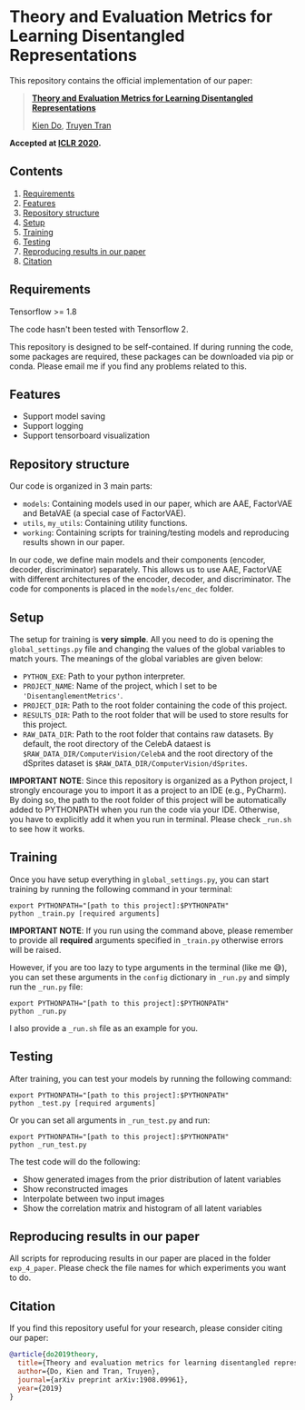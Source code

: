 # Theory and Evaluation Metrics for Learning Disentangled Representations


This repository contains the official implementation of our paper:
> [**Theory and Evaluation Metrics for Learning Disentangled Representations**](https://arxiv.org/abs/1908.09961)
>
> [Kien Do](https://twitter.com/kien_do_92), [Truyen Tran](https://twitter.com/truyenoz)

__Accepted at [ICLR 2020](https://openreview.net/forum?id=HJgK0h4Ywr).__


## Contents
1. [Requirements](#requirements)
1. [Features](#features)
0. [Repository structure](#repository-structure)
0. [Setup](#setup)
0. [Training](#training)
0. [Testing](#testing)
0. [Reproducing results in our paper](#reproducing-results-in-our-paper)
0. [Citation](#citation)

## Requirements
Tensorflow >= 1.8

The code hasn't been tested with Tensorflow 2.

This repository is designed to be self-contained. If during running the code, some packages are required, these packages can be downloaded via pip or conda.
Please email me if you find any problems related to this.

## Features
- Support model saving
- Support logging
- Support tensorboard visualization

## Repository structure
Our code is organized in 3 main parts:
- `models`: Containing models used in our paper, which are AAE, FactorVAE and BetaVAE (a special case of FactorVAE).
- `utils`, `my_utils`: Containing utility functions.
- `working`: Containing scripts for training/testing models and reproducing results shown in our paper.

In our code, we define main models and their components (encoder, decoder, discriminator) separately. This allows us to use AAE, FactorVAE with different architectures of the encoder, decoder, and discriminator. The code for components is placed in the `models/enc_dec` folder.

## Setup
The setup for training is **very simple**. All you need to do is opening the `global_settings.py` file and changing the values of the global variables to match yours. The meanings of the global variables are given below:
* `PYTHON_EXE`: Path to your python interpreter.
* `PROJECT_NAME`: Name of the project, which I set to be `'DisentanglementMetrics'`.
* `PROJECT_DIR`: Path to the root folder containing the code of this project.
* `RESULTS_DIR`: Path to the root folder that will be used to store results for this project.  
* `RAW_DATA_DIR`: Path to the root folder that contains raw datasets. By default, the root directory of the CelebA dataest is `$RAW_DATA_DIR/ComputerVision/CelebA` and the root directory of the dSprites dataset is `$RAW_DATA_DIR/ComputerVision/dSprites`.

**IMPORTANT NOTE**: Since this repository is organized as a Python project, I strongly encourage you to import it as a project to an IDE (e.g., PyCharm). By doing so, the path to the root folder of this project will be automatically added to PYTHONPATH when you run the code via your IDE. Otherwise, you have to explicitly add it when you run in terminal. Please check `_run.sh` to see how it works.

## Training
Once you have setup everything in `global_settings.py`, you can start training by running the following command in your terminal:
```shell
export PYTHONPATH="[path to this project]:$PYTHONPATH"
python _train.py [required arguments]
```
**IMPORTANT NOTE**: If you run using the command above, please remember to provide all **required** arguments specified in `_train.py` otherwise errors will be raised.

However, if you are too lazy to type arguments in the terminal (like me :sweat_smile:), you can set these arguments in the `config` dictionary in `_run.py` and simply run the `_run.py` file:
```shell
export PYTHONPATH="[path to this project]:$PYTHONPATH"
python _run.py
```

I also provide a `_run.sh` file as an example for you.

## Testing
After training, you can test your models by running the following command:
```shell
export PYTHONPATH="[path to this project]:$PYTHONPATH"
python _test.py [required arguments]
```

Or you can set all arguments in `_run_test.py` and run:
 
```shell
export PYTHONPATH="[path to this project]:$PYTHONPATH"
python _run_test.py
```

The test code will do the following:
* Show generated images from the prior distribution of latent variables
* Show reconstructed images
* Interpolate between two input images
* Show the correlation matrix and histogram of all latent variables

## Reproducing results in our paper
All scripts for reproducing results in our paper are placed in the folder `exp_4_paper`. Please check the file names for which experiments you want to do. 

## Citation
If you find this repository useful for your research, please consider citing our paper:

```bibtex
@article{do2019theory,
  title={Theory and evaluation metrics for learning disentangled representations},
  author={Do, Kien and Tran, Truyen},
  journal={arXiv preprint arXiv:1908.09961},
  year={2019}
}
```
